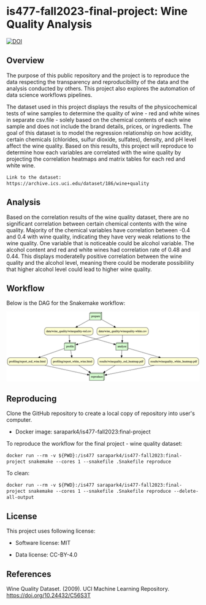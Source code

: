 # is477-fall2023-final-project: Wine Quality Analysis


[![DOI](https://zenodo.org/badge/DOI/10.5281/zenodo.10341743.svg)](https://doi.org/10.5281/zenodo.10341743)


## Overview

The purpose of this public repository and the project is to reproduce the data respecting the transparency and reproducibility of the data and the analysis conducted by others. This project also explores the automation of data science workflows pipelines. 

The dataset used in this project displays the results of the physicochemical tests of wine samples to determine the quality of wine - red and white wines in separate csv.file - solely based on the chemical contents of each wine sample and does not include the brand details, prices, or ingredients. The goal of this dataset is to model the regression relationship on how acidity, certain chemicals (chlorides, sulfur dioxide, sulfates), density, and pH level affect the wine quality. Based on this results, this project will reproduce to determine how each variables are correlated with the wine quality by projecting the correlation heatmaps and matrix tables for each red and white wine. 

```
Link to the dataset: https://archive.ics.uci.edu/dataset/186/wine+quality
```

## Analysis

Based on the correlation results of the wine quality dataset, there are no significant correlation between certain chemical contents with the wine quality. Majority of the chemical variables have correlation between -0.4 and 0.4 with wine quality, indicating they have very weak relations to the wine quality. One variable that is noticeable could be alcohol variable. The alcohol content and red and white wines had correlation rate of 0.48 and 0.44. This displays moderatelly positive correlation between the wine quality and the alcohol level, meaning there could be moderate possibiliity that higher alcohol level could lead to higher wine quality. 
        
    

## Workflow

Below is the DAG for the Snakemake workflow:

![Workflow DAG image](workflow/dag.png)

## Reproducing

Clone the GitHub repository to create a local copy of repository into user's computer.

- Docker image: sarapark4/is477-fall2023:final-project

To reproduce the workflow for the final project - wine quality dataset:

```
docker run --rm -v ${PWD}:/is477 sarapark4/is477-fall2023:final-project snakemake --cores 1 --snakefile .Snakefile reproduce
```

To clean:

```
docker run --rm -v ${PWD}:/is477 sarapark4/is477-fall2023:final-project snakemake --cores 1 --snakefile .Snakefile reproduce --delete-all-output
```


## License

This project uses following license:

- Software license: MIT

- Data license: CC-BY-4.0



## References

Wine Quality Dataset. (2009). UCI Machine Learning Repository. https://doi.org/10.24432/C56S3T

